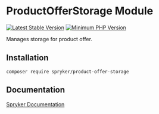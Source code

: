 # ProductOfferStorage Module
[![Latest Stable Version](https://poser.pugx.org/spryker/product-offer-storage/v/stable.svg)](https://packagist.org/packages/spryker/product-offer-storage)
[![Minimum PHP Version](https://img.shields.io/badge/php-%3E%3D%208.1-8892BF.svg)](https://php.net/)

Manages storage for product offer.

## Installation

```
composer require spryker/product-offer-storage
```

## Documentation

[Spryker Documentation](https://docs.spryker.com)
